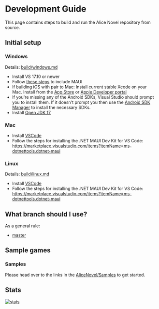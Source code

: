 # Development Guide

This page contains steps to build and run the Alice Novel repository from source.

## Initial setup

### Windows

Details: [build/windows.md](./build/windows.md)

- Install VS 17.10 or newer
- Follow [these steps](https://learn.microsoft.com/dotnet/maui/get-started/installation?tabs=vswin) to include MAUI
- If building iOS with pair to Mac: Install current stable Xcode on your Mac. Install from the [App Store](https://apps.apple.com/us/app/xcode/id497799835?mt=12) or [Apple Developer portal](https://developer.apple.com/download/more/?name=Xcode)
- If you're missing any of the Android SDKs, Visual Studio should prompt you to install them. If it doesn't prompt you then use the [Android SDK Manager](https://learn.microsoft.com/xamarin/android/get-started/installation/android-sdk) to install the necessary SDKs.
- Install [Open JDK 17](https://learn.microsoft.com/en-us/java/openjdk/download#openjdk-17)

### Mac

- Install [VSCode](https://code.visualstudio.com/download)
- Follow the steps for installing the .NET MAUI Dev Kit for VS Code: https://marketplace.visualstudio.com/items?itemName=ms-dotnettools.dotnet-maui

### Linux

Details: [build/linux.md](./build/linux.md)

- Install [VSCode](https://code.visualstudio.com/download)
- Follow the steps for installing the .NET MAUI Dev Kit for VS Code: https://marketplace.visualstudio.com/items?itemName=ms-dotnettools.dotnet-maui

## What branch should I use?

As a general rule:

- [master](https://github.com/AliceNovel/AliceNovel/tree/master)

## Sample games

### Samples

Please head over to the links in the [AliceNovel/Samples](https://github.com/AliceNovel/Samples) to get started.

## Stats

[![stats](https://repobeats.axiom.co/api/embed/ea9ac7f76b2f9836ec873b8fe0d65979bee3f78f.svg)]()
